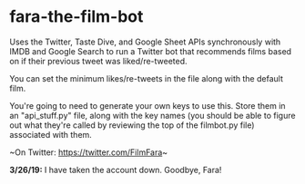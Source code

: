 # fara-the-film-bot

Uses the Twitter, Taste Dive, and Google Sheet APIs synchronously with IMDB and Google Search
to run a Twitter bot that recommends films based on if their previous tweet was liked/re-tweeted.

You can set the minimum likes/re-tweets in the file along with the default film.

You're going to need to generate your own keys to use this. Store them in an "api_stuff.py" file, along with the key names (you should be able to figure out what they're called by reviewing the top of the filmbot.py file) associated with them.

~On Twitter: https://twitter.com/FilmFara~

<b>3/26/19:</b> I have taken the account down. Goodbye, Fara!
